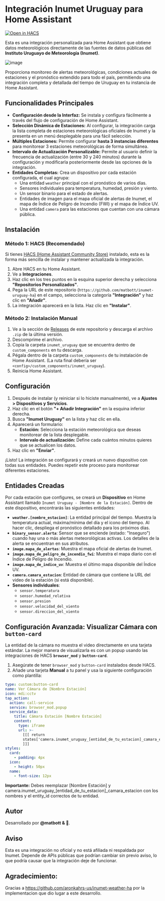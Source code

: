 # Integración Inumet Uruguay para Home Assistant

[![Open in HACS](https://my.home-assistant.io/badges/hacs_repository.svg)](https://my.home-assistant.io/redirect/hacs_repository/?owner=matbott&repository=ha-inumet-uruguay&category=integration)

Esta es una integración personalizada para Home Assistant que obtiene datos meteorológicos directamente de las fuentes de datos públicas del **Instituto Uruguayo de Meteorología (Inumet)**.

![image](https://github.com/user-attachments/assets/d903210a-4761-45eb-9c35-9c49e8fa47b6)

Proporciona monitoreo de alertas meteorológicas, condiciones actuales de estaciones y el pronóstico extendido para todo el país, permitiendo una integración completa y detallada del tiempo de Uruguay en tu instancia de Home Assistant.

## Funcionalidades Principales

* **Configuración desde la Interfaz:** Se instala y configura fácilmente a través del flujo de configuración de Home Assistant.
* **Selección Dinámica de Estaciones:** Al configurar, la integración carga la lista completa de estaciones meteorológicas oficiales de Inumet y la presenta en un menú desplegable para una fácil selección.
* **Múltiples Estaciones:** Permite configurar **hasta 3 instancias diferentes** para monitorear 3 estaciones meteorológicas de forma simultánea.
* **Intervalo de Actualización Personalizable:** Permite al usuario definir la frecuencia de actualización (entre 30 y 240 minutos) durante la configuración y modificarla posteriormente desde las opciones de la integración.
* **Entidades Completas:** Crea un dispositivo por cada estación configurada, el cual agrupa:
    * Una entidad `weather` principal con el pronóstico de varios días.
    * Sensores individuales para temperatura, humedad, presión y viento.
    * Un sensor binario para el estado de alertas.
    * Entidades de imagen para el mapa oficial de alertas de Inumet, el mapa de Índice de Peligro de Incendio (FWI) y el mapa de Índice UV.
    * Una entidad `camera` para las estaciones que cuentan con una cámara pública.

## Instalación

### Método 1: HACS (Recomendado)

Si tienes [HACS (Home Assistant Community Store)](https://hacs.xyz/) instalado, esta es la forma más sencilla de instalar y mantener actualizada la integración.

1.  Abre HACS en tu Home Assistant.
2.  Ve a **Integraciones**.
3.  Haz clic en los tres puntos en la esquina superior derecha y selecciona **"Repositorios Personalizados"**.
4.  Pega la URL de este repositorio (`https://github.com/matbott/inumet-uruguay-ha`) en el campo, selecciona la categoría **"Integración"** y haz clic en **"Añadir"**.
5.  La integración aparecerá en la lista. Haz clic en **"Instalar"**.

### Método 2: Instalación Manual

1.  Ve a la sección de [Releases](https://github.com/matbott/inumet-uruguay-ha/releases) de este repositorio y descarga el archivo `.zip` de la última versión.
2.  Descomprime el archivo.
3.  Copia la carpeta `inumet_uruguay` que se encuentra dentro de `custom_components` en tu descarga.
4.  Pégala dentro de la carpeta `custom_components` de tu instalación de Home Assistant. (La ruta final debería ser `<config>/custom_components/inumet_uruguay`).
5.  Reinicia Home Assistant.

## Configuración

1.  Después de instalar (y reiniciar si lo hiciste manualmente), ve a **Ajustes > Dispositivos y Servicios**.
2.  Haz clic en el botón **"+ Añadir Integración"** en la esquina inferior derecha.
3.  Busca **"Inumet Uruguay"** en la lista y haz clic en ella.
4.  Aparecerá un formulario:
    * **Estación:** Selecciona la estación meteorológica que deseas monitorear de la lista desplegable.
    * **Intervalo de actualización:** Define cada cuántos minutos quieres que se actualicen los datos.
5.  Haz clic en **"Enviar"**.

¡Listo! La integración se configurará y creará un nuevo dispositivo con todas sus entidades. Puedes repetir este proceso para monitorear diferentes estaciones.

## Entidades Creadas

Por cada estación que configures, se creará un **Dispositivo** en Home Assistant llamado `Inumet Uruguay - [Nombre de la Estación]`. Dentro de este dispositivo, encontrarás las siguientes entidades:

* **`weather.[nombre_estacion]`**: La entidad principal del tiempo. Muestra la temperatura actual, máxima/mínima del día y el icono del tiempo. Al hacer clic, despliega el pronóstico detallado para los próximos días.
* **`binary_sensor.alerta`**: Sensor que se enciende (estado: "Inseguro") cuando hay una o más alertas meteorológicas activas. Los detalles de la alerta se encuentran en sus atributos.
* **`image.mapa_de_alertas`**: Muestra el mapa oficial de alertas de Inumet.
* **`image.mapa_de_peligro_de_incendio_fwi`**: Muestra el mapa diario con el Índice de Peligro de Incendio.
* **`image.mapa_de_indice_uv`**: Muestra el último mapa disponible del Índice UV.
* **`camera.camara_estacion`**: Entidad de cámara que contiene la URL del video de la estación (si está disponible).
* **Sensores individuales**:
    * `sensor.temperatura`
    * `sensor.humedad_relativa`
    * `sensor.presion`
    * `sensor.velocidad_del_viento`
    * `sensor.direccion_del_viento`

## Configuración Avanzada: Visualizar Cámara con `button-card`

La entidad de la cámara no muestra el video directamente en una tarjeta estándar. La mejor manera de visualizarla es con un popup usando las integraciones de HACS **`browser_mod`** y **`button-card`**.

1.  Asegúrate de tener `browser_mod` y `button-card` instalados desde HACS.
2.  Añade una tarjeta **Manual** a tu panel y usa la siguiente configuración como plantilla:

```yaml
type: custom:button-card
name: Ver Cámara de [Nombre Estación]
icon: mdi:cctv
tap_action:
  action: call-service
  service: browser_mod.popup
  service_data:
    title: Cámara Estación [Nombre Estación]
    content:
      type: iframe
      url: >-
        [[[ return
        states['camera.inumet_uruguay_[entidad_de_tu_estacion]_camara_estacion'].attributes.direct_url;
        ]]]
styles:
  card:
    - padding: 4px
  icon:
    - height: 50px
  name:
    - font-size: 12px
```

**Importante:** Debes reemplazar [Nombre Estación] y camera.inumet_uruguay_[entidad_de_tu_estacion]_camara_estacion con los nombres y el entity_id correctos de tu entidad.

## Autor

Desarrollado por **@matbott & 🤖**.

## Aviso

Esta es una integración no oficial y no está afiliada ni respaldada por Inumet. Depende de APIs públicas que podrían cambiar sin previo aviso, lo que podría causar que la integración deje de funcionar.

## Agradecimiento:

Gracias a https://github.com/aronkahrs-us/inumet-weather-ha por la implementacion que dio lugar a este desarrollo.
